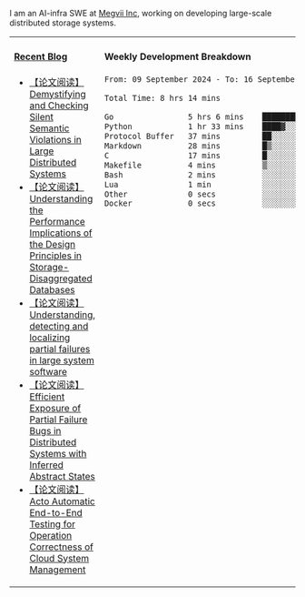 I am an AI-infra SWE at [Megvii Inc](https://en.megvii.com/), working on developing large-scale distributed storage systems.

<table width="960px">
<tr>
<td valign="top" width="50%">

#### <a href="https://www.kongjun18.me" target="_blank">Recent Blog</a>

<!-- BLOG-POST-LIST:START -->
- [【论文阅读】Demystifying and Checking Silent Semantic Violations in Large Distributed Systems](https://kongjun18.github.io/posts/demystifying-and-checking-silent-semantic-violations-in-large-distributed-systems/)
- [【论文阅读】Understanding the Performance Implications of the Design Principles in Storage-Disaggregated Databases](https://kongjun18.github.io/posts/understanding-the-performance-implications-of-the-design-principles-in-storage-disaggregated-databases/)
- [【论文阅读】Understanding, detecting and localizing partial failures in large system software](https://kongjun18.github.io/posts/understanding-detecting-and-localizing-partial-failures-in-large-system-software/)
- [【论文阅读】Efficient Exposure of Partial Failure Bugs in Distributed Systems with Inferred Abstract States](https://kongjun18.github.io/posts/efficient-exposure-of-partial-failure-bugs-in-distributed-systems-with-inferred-abstract-states/)
- [【论文阅读】Acto Automatic End-to-End Testing for Operation Correctness of Cloud System Management](https://kongjun18.github.io/posts/acto-automatic-end-to-end-testing-for-operation-correctness-of-cloud-system-management/)
<!-- BLOG-POST-LIST:END -->

</td>
<td valign="top" width="50%">

#### Weekly Development Breakdown

<!--START_SECTION:waka-->

```txt
From: 09 September 2024 - To: 16 September 2024

Total Time: 8 hrs 14 mins

Go                5 hrs 6 mins    ███████████████▓░░░░░░░░░   62.08 %
Python            1 hr 33 mins    ████▓░░░░░░░░░░░░░░░░░░░░   18.97 %
Protocol Buffer   37 mins         ██░░░░░░░░░░░░░░░░░░░░░░░   07.54 %
Markdown          28 mins         █▒░░░░░░░░░░░░░░░░░░░░░░░   05.67 %
C                 17 mins         █░░░░░░░░░░░░░░░░░░░░░░░░   03.61 %
Makefile          4 mins          ▒░░░░░░░░░░░░░░░░░░░░░░░░   00.86 %
Bash              2 mins          ░░░░░░░░░░░░░░░░░░░░░░░░░   00.55 %
Lua               1 min           ░░░░░░░░░░░░░░░░░░░░░░░░░   00.35 %
Other             0 secs          ░░░░░░░░░░░░░░░░░░░░░░░░░   00.16 %
Docker            0 secs          ░░░░░░░░░░░░░░░░░░░░░░░░░   00.15 %
```

<!--END_SECTION:waka-->
</td>
</tr>

</table>
